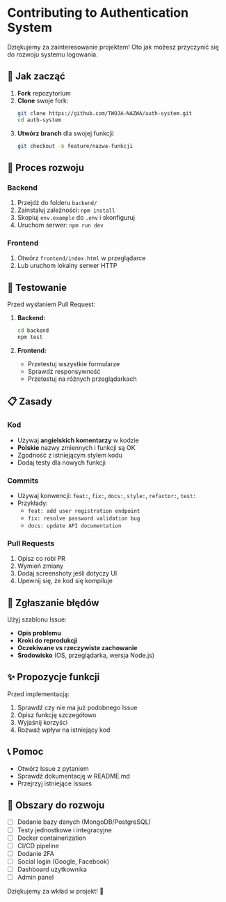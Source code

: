# Contributing to Authentication System

Dziękujemy za zainteresowanie projektem! Oto jak możesz przyczynić się do rozwoju systemu logowania.

## 🚀 Jak zacząć

1. **Fork** repozytorium
2. **Clone** swoje fork:
   ```bash
   git clone https://github.com/TWOJA-NAZWA/auth-system.git
   cd auth-system
   ```
3. **Utwórz branch** dla swojej funkcji:
   ```bash
   git checkout -b feature/nazwa-funkcji
   ```

## 📝 Proces rozwoju

### Backend
1. Przejdź do folderu `backend/`
2. Zainstaluj zależności: `npm install`
3. Skopiuj `env.example` do `.env` i skonfiguruj
4. Uruchom serwer: `npm run dev`

### Frontend
1. Otwórz `frontend/index.html` w przeglądarce
2. Lub uruchom lokalny serwer HTTP

## 🧪 Testowanie

Przed wysłaniem Pull Request:

1. **Backend:**
   ```bash
   cd backend
   npm test
   ```

2. **Frontend:**
   - Przetestuj wszystkie formularze
   - Sprawdź responsywność
   - Przetestuj na różnych przeglądarkach

## 📋 Zasady

### Kod
- Używaj **angielskich komentarzy** w kodzie
- **Polskie** nazwy zmiennych i funkcji są OK
- Zgodność z istniejącym stylem kodu
- Dodaj testy dla nowych funkcji

### Commits
- Używaj konwencji: `feat:`, `fix:`, `docs:`, `style:`, `refactor:`, `test:`
- Przykłady:
  - `feat: add user registration endpoint`
  - `fix: resolve password validation bug`
  - `docs: update API documentation`

### Pull Requests
1. Opisz co robi PR
2. Wymień zmiany
3. Dodaj screenshoty jeśli dotyczy UI
4. Upewnij się, że kod się kompiluje

## 🐛 Zgłaszanie błędów

Użyj szablonu Issue:
- **Opis problemu**
- **Kroki do reprodukcji**
- **Oczekiwane vs rzeczywiste zachowanie**
- **Środowisko** (OS, przeglądarka, wersja Node.js)

## ✨ Propozycje funkcji

Przed implementacją:
1. Sprawdź czy nie ma już podobnego Issue
2. Opisz funkcję szczegółowo
3. Wyjaśnij korzyści
4. Rozważ wpływ na istniejący kod

## 📞 Pomoc

- Otwórz Issue z pytaniem
- Sprawdź dokumentację w README.md
- Przejrzyj istniejące Issues

## 🎯 Obszary do rozwoju

- [ ] Dodanie bazy danych (MongoDB/PostgreSQL)
- [ ] Testy jednostkowe i integracyjne
- [ ] Docker containerization
- [ ] CI/CD pipeline
- [ ] Dodanie 2FA
- [ ] Social login (Google, Facebook)
- [ ] Dashboard użytkownika
- [ ] Admin panel

Dziękujemy za wkład w projekt! 🎉
